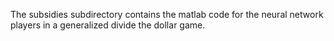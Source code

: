 The subsidies subdirectory contains the matlab code for 
the neural network players in a generalized divide the 
dollar game.
